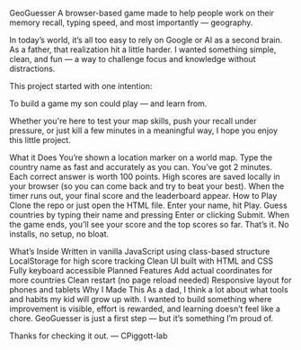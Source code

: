 GeoGuesser
A browser-based game made to help people work on their memory recall, typing speed, and most importantly — geography.

In today’s world, it’s all too easy to rely on Google or AI as a second brain. As a father, that realization hit a little harder. I wanted something simple, clean, and fun — a way to challenge focus and knowledge without distractions.

This project started with one intention:

To build a game my son could play — and learn from.

Whether you're here to test your map skills, push your recall under pressure, or just kill a few minutes in a meaningful way, I hope you enjoy this little project.

What it Does
You’re shown a location marker on a world map.
Type the country name as fast and accurately as you can.
You’ve got 2 minutes. Each correct answer is worth 100 points.
High scores are saved locally in your browser (so you can come back and try to beat your best).
When the timer runs out, your final score and the leaderboard appear.
How to Play
Clone the repo or just open the HTML file.
Enter your name, hit Play.
Guess countries by typing their name and pressing Enter or clicking Submit.
When the game ends, you’ll see your score and the top scores so far.
That’s it. No installs, no setup, no bloat.

What’s Inside
Written in vanilla JavaScript using class-based structure
LocalStorage for high score tracking
Clean UI built with HTML and CSS
Fully keyboard accessible
Planned Features
Add actual coordinates for more countries
Clean restart (no page reload needed)
Responsive layout for phones and tablets
Why I Made This
As a dad, I think a lot about what tools and habits my kid will grow up with. I wanted to build something where improvement is visible, effort is rewarded, and learning doesn’t feel like a chore. GeoGuesser is just a first step — but it’s something I’m proud of.

Thanks for checking it out.
— CPiggott-lab
